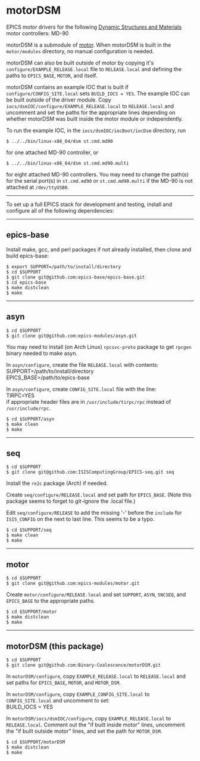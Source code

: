 motorDSM
==========

EPICS motor drivers for the following [Dynamic Structures and Materials](https://www.dynamic-structures.com/) motor controllers: MD-90

motorDSM is a submodule of [motor](https://github.com/epics-modules/motor).  When motorDSM is built in the ``motor/modules`` directory, no manual configuration is needed.

motorDSM can also be built outside of motor by copying it's ``configure/EXAMPLE_RELEASE.local`` file to ``RELEASE.local`` and defining the paths to ``EPICS_BASE``, ``MOTOR``, and itself.

motorDSM contains an example IOC that is built if ``configure/CONFIG_SITE.local`` sets ``BUILD_IOCS = YES``.  The example IOC can be built outside of the driver module.  Copy ``iocs/dsmIOC/configure/EXAMPLE_RELEASE.local`` to ``RELEASE.local`` and uncomment and set the paths for the appropriate lines depending on whether motorDSM was built inside the motor module or independently.

To run the example IOC, in the ``iocs/dsmIOC/iocBoot/iocDsm`` directory, run

    $ ../../bin/linux-x86_64/dsm st.cmd.md90

for one attached MD-90 controller, or

    $ ../../bin/linux-x86_64/dsm st.cmd.md90.multi

for eight attached MD-90 controllers.  You may need to change the path(s) for the serial port(s) in ``st.cmd.md90`` or ``st.cmd.md90.multi`` if the MD-90 is not attached at ``/dev/ttyUSB0``.

------------------------

To set up a full EPICS stack for development and testing, install and configure all of the following dependencies:

------------------------
epics-base
------------------------

Install make, gcc, and perl packages if not already installed, then clone and build epics-base:

    $ export SUPPORT=/path/to/install/directory
    $ cd $SUPPORT
    $ git clone git@github.com:epics-base/epics-base.git
    $ cd epics-base
    $ make distclean
    $ make


------------------------
asyn
------------------------

    $ cd $SUPPORT
    $ git clone git@github.com:epics-modules/asyn.git

You may need to install (on Arch Linux) ``rpcsvc-proto`` package to get ``rpcgen`` binary needed to make asyn.

In ``asyn/configure``, create the file ``RELEASE.local`` with contents:  
SUPPORT=/path/to/install/directory  
EPICS_BASE=/path/to/epics-base

In ``asyn/configure``, create ``CONFIG_SITE.local`` file with the line:  
	TIRPC=YES  
if appropriate header files are in ``/usr/include/tirpc/rpc`` instead of ``/usr/include/rpc``.

    $ cd $SUPPORT/asyn
    $ make clean
    $ make


------------------------
seq
------------------------

    $ cd $SUPPORT
    $ git clone git@github.com:ISISComputingGroup/EPICS-seq.git seq

Install the ``re2c`` package (Arch) if needed.

Create ``seq/configure/RELEASE.local`` and set path for ``EPICS_BASE``.  (Note this package seems to forget to git-ignore the .local file.)

Edit ``seq/configure/RELEASE`` to add the missing '-' before the ``include`` for ``ISIS_CONFIG`` on the next to last line.  This seems to be a typo.

    $ cd $SUPPORT/seq
    $ make clean
    $ make


------------------------
motor
------------------------

    $ cd $SUPPORT
    $ git clone git@github.com:epics-modules/motor.git

Create ``motor/configure/RELEASE.local`` and set ``SUPPORT``, ``ASYN``, ``SNCSEQ``, and ``EPICS_BASE`` to the appropriate paths.

    $ cd $SUPPORT/motor
    $ make distclean
    $ make


------------------------
motorDSM (this package)
------------------------

    $ cd $SUPPORT
    $ git clone git@github.com:Binary-Coalescence/motorDSM.git

In ``motorDSM/configure``, copy ``EXAMPLE_RELEASE.local`` to ``RELEASE.local`` and set paths for ``EPICS_BASE``, ``MOTOR``, and ``MOTOR_DSM``.

In ``motorDSM/configure``, copy ``EXAMPLE_CONFIG_SITE.local`` to ``CONFIG_SITE.local`` and uncomment to set:  
	BUILD_IOCS = YES

In ``motorDSM/iocs/dsmIOC/configure``, copy ``EXAMPLE_RELEASE.local`` to ``RELEASE.local``.  Comment out the "if built inside motor" lines, uncomment the "if built outside motor" lines, and set the path for ``MOTOR_DSM``.

    $ cd $SUPPORT/motorDSM
    $ make distclean
    $ make
